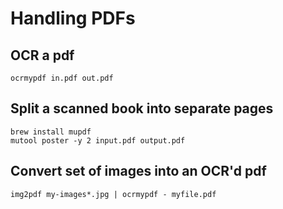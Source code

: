 # Handling PDFs

## OCR a pdf
```
ocrmypdf in.pdf out.pdf
```

## Split a scanned book into separate pages
```
brew install mupdf
mutool poster -y 2 input.pdf output.pdf
```

## Convert set of images into an OCR'd pdf
```
img2pdf my-images*.jpg | ocrmypdf - myfile.pdf
```

